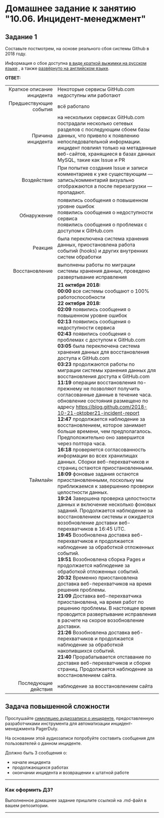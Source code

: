 # Домашнее задание к занятию "10.06. Инцидент-менеджмент"

## Задание 1

Составьте постмотрем, на основе реального сбоя системы Github в 2018 году.

Информация о сбое доступна [в виде краткой выжимки на русском языке](https://habr.com/ru/post/427301/) , а
также [развёрнуто на английском языке](https://github.blog/2018-10-30-oct21-post-incident-analysis/).

**ОТВЕТ:**  

|                            |                            |
|---------------------------:|----------------------------|
| Краткое описание инцидента | Некоторые сервисы GitHub.com недоступны или работают |
| Предшествующие события | всё работало |
| Причина инцидента | на нескольких сервисах GitHub.com пострадали несколько сетевых разделов с последующим сбоем базы данных, что привело к появлению непоследовательной информации. инцидент повлиял только на метаданные веб-сайтов, хранящиеся в базах данных MySQL, такие как Issue и PR |
| Воздействие | При попытке создания Issue и записи комментариев к уже существующим — запись/комментарий визуально отображаются а после перезагрузки — пропадают. |
| Обнаружение | появились сообщения о повышенном уровне ошибок <br>появились сообщения о недоступности сервиса <br>появились сообщения о проблемах с доступом к GitHub.com |
| Реакция | была переключена система хранения данных, приостановлена работа событий (hooks) и других внутренних систем обработки |
| Восстановление | выполнены работы по миграции системы хранения данных, проведено развертывание исправления |
| Таймлайн | **21 октября 2018:**<br>**00:00** все системы сообщают о 100% работоспособности  <br>**22 октября 2018:**<br>**02:09** появились сообщения о повышенном уровне ошибок <br>**02:13** появились сообщения о недоступности сервиса <br>**02:43** появились сообщения о проблемах с доступом к GitHub.com  <br>**03:05** была переключена система хранения данных для восстановления доступа к GitHub.com  <br>**03:23** продолжаются работы по миграции системы хранения данных для восстановления доступа к GitHub.com  <br> **11:19** операции восстановления по-прежнему не позволяют получить согласованные данные в течение часа. обновление состояния размещено по адресу https://blog.github.com/2018-10-21-oktober21-incident-report  <br>**12:47** продолжается наблюдение за восстановлением, которое занимает больше времени, чем предполагалось. Предположительно оно завершится через полтора часа.  <br>**16:18** проверяется согласованность информации во всех хранилищах данных. Сборки веб-перехватчиков и страниц остаются приостановленными.  <br>**18:09** фоновые задания остаются приостановленными, поскольку мы приближаемся к завершению проверки целостности данных.  <br>**19:24** Завершена проверка целостности данных и включение несколько фоновых заданий. Продолжается наблюдение за восстановлением системы и ожидается возобновление доставки веб-перехватчиков в 16:45 UTC.  <br>**19:45** Возобновлена доставка веб-перехватчиков и продолжается наблюдение за обработкой отложенных событий.  <br>**19:51** Возобновлена сборка Pages и продолжается наблюдение за обработкой отложенных событий.  <br>**20:32** Временно приостановлена доставка веб-перехватчиков на время решения проблемы.  <br>**21:09** Доставка веб-перехватчика приостановлена, на время работ по решению проблемы. В настоящее время проводится развертывание исправления в расчете на скорое возобновление доставки.  <br>**21:26** Возобновлена доставка веб-перехватчиков и продолжается наблюдение за обработкой накопившихся событий.  <br>**21:40** Прорабатывается отставание по доставке веб-перехватчиков и сборке страниц. Продолжается наблюдение за восстановлением сайта. |
| Последующие действия | наблюдение за восстановлением сайта |

## Задача повышенной сложности

Прослушайте [симуляцию аудиозаписи о инциденте](https://youtu.be/vw6I5DYWkNA?t=1), предоставленную
разработчиками инструмента для автоматизации инцидент-менеджмента PagerDuty.

На основании этой аудиозаписи попробуйте составить сообщения для пользователей о данном инциденте.

Должно быть 3 сообщения о:

- начале инцидента
- продолжающихся работах
- окончании инцидента и возвращении к штатной работе

---

### Как оформить ДЗ?

Выполненное домашнее задание пришлите ссылкой на .md-файл в вашем репозитории.

---
